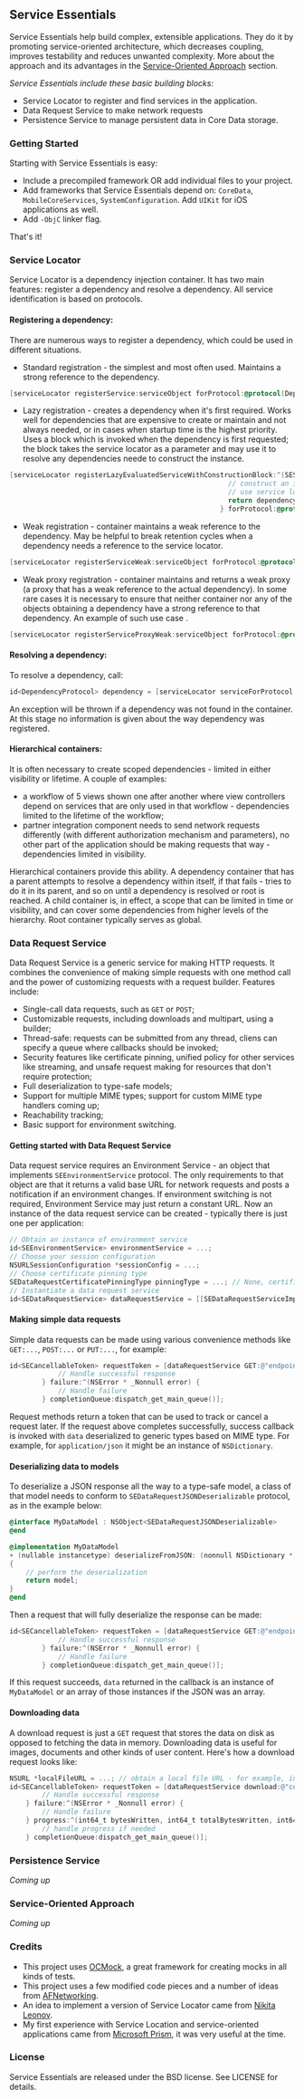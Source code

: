 ## Service Essentials
Service Essentials help build complex, extensible applications. They do it by promoting service-oriented architecture, which decreases coupling, improves testability and reduces unwanted complexity.
More about the approach and its advantages in the [Service-Oriented Approach](../master/README.md#service-oriented-approach) section.

*Service Essentials include these basic building blocks:*
* Service Locator to register and find services in the application.
* Data Request Service to make network requests
* Persistence Service to manage persistent data in Core Data storage. 

### Getting Started
Starting with Service Essentials is easy:

* Include a precompiled framework OR add individual files to your project.
* Add frameworks that Service Essentials depend on: `CoreData`, `MobileCoreServices`, `SystemConfiguration`. Add `UIKit` for iOS applications as well.
* Add `-ObjC` linker flag.

That's it!

### Service Locator
Service Locator is a dependency injection container. It has two main features: register a dependency and resolve a dependency. All service identification is based on protocols.
#### Registering a dependency:
There are numerous ways to register a dependency, which could be used in different situations.

* Standard registration - the simplest and most often used. Maintains a strong reference to the dependency.
```objective-c
[serviceLocator registerService:serviceObject forProtocol:@protocol(DependencyProtocol)];
```
* Lazy registration - creates a dependency when it's first required. Works well for dependencies that are expensive to create or maintain and not always needed, or in cases when startup time is the highest priority. Uses a block which is invoked when the dependency is first requested; the block takes the service locator as a parameter and may use it to resolve any dependencies neede to construct the instance.
```objective-c
[serviceLocator registerLazyEvaluatedServiceWithConstructionBlock:^(SEServiceLocator * _Nonnull locator){
                                                      // construct an instance.
                                                      // use service locator passed as a parameter if needed
                                                      return dependency;
                                                    } forProtocol:@protocol(DependencyProtocol)];
```
* Weak registration - container maintains a weak reference to the dependency. May be helpful to break retention cycles when a dependency needs a reference to the service locator.
```objective-c
[serviceLocator registerServiceWeak:serviceObject forProtocol:@protocol(DependencyProtocol)];
```
* Weak proxy registration - container maintains and returns a weak proxy (a proxy that has a weak reference to the actual dependency). In some rare cases it is necessary to ensure that neither container nor any of the objects obtaining a dependency have a strong reference to that dependency. An example of such use case <here>.
```objective-c
[serviceLocator registerServiceProxyWeak:serviceObject forProtocol:@protocol(DependencyProtocol)];
```

#### Resolving a dependency:
To resolve a dependency, call:
```objective-c
id<DependencyProtocol> dependency = [serviceLocator serviceForProtocol:@protocol(DependencyProtocol)];
```
An exception will be thrown if a dependency was not found in the container.
At this stage no information is given about the way dependency was registered.

#### Hierarchical containers:
It is often necessary to create scoped dependencies - limited in either visibility or lifetime. A couple of examples:

* a workflow of 5 views shown one after another where view controllers depend on services that are only used in that workflow - dependencies limited to the lifetime of the workflow;
* partner integration component needs to send network requests differently (with different authorization mechanism and parameters), no other part of the application should be making requests that way - dependencies limited in visibility.

Hierarchical containers provide this ability. A dependency container that has a parent attempts to resolve a dependency within itself, if that fails - tries to do it in its parent, and so on until a dependency is resolved or root is reached. A child container is, in effect, a scope that can be limited in time or visibility, and can cover some dependencies from higher levels of the hierarchy. Root container typically serves as global.

### Data Request Service
Data Request Service is a generic service for making HTTP requests. It combines the convenience of making simple requests with one method call and the power of customizing requests with a request builder.
Features include:
* Single-call data requests, such as `GET` or `POST`;
* Customizable requests, including downloads and multipart, using a builder;
* Thread-safe: requests can be submitted from any thread, cliens can specify a queue where callbacks should be invoked;
* Security features like certificate pinning, unified policy for other services like streaming, and unsafe request making for resources that don't require protection;
* Full deserialization to type-safe models;
* Support for multiple MIME types; support for custom MIME type handlers coming up;
* Reachability tracking;
* Basic support for environment switching.

#### Getting started with Data Request Service
Data request service requires an Environment Service - an object that implements `SEEnvironmentService` protocol. The only requirements to that object are that it returns a valid base URL for network requests and posts a notification if an environment changes. 
If environment switching is not required, Environment Service may just return a constant URL.
Now an instance of the data request service can be created - typically there is just one per application:
```objective-c
// Obtain an instance of environment service
id<SEEnvironmentService> environmentService = ...;
// Choose your session configuration
NSURLSessionConfiguration *sessionConfig = ...; 
// Choose certificate pinning type
SEDataRequestCertificatePinningType pinningType = ...; // None, certificate, public key
// Instantiate a data request service
id<SEDataRequestService> dataRequestService = [[SEDataRequestServiceImpl alloc] initWithEnvironmentService:environmentService sessionConfiguration:sessionConfig pinningType:pinningType applicationBackgroundDefault:NO];
```

#### Making simple data requests
Simple data requests can be made using various convenience methods like `GET:...`, `POST:...` or `PUT:...`, for example:
```objective-c
id<SECancellableToken> requestToken = [dataRequestService GET:@"endpoint_path" parameters:@{ @"param": @"value" } success:^(id  _Nullable data, NSURLResponse * _Nonnull response) {
            // Handle successful response
        } failure:^(NSError * _Nonnull error) {
            // Handle failure
        } completionQueue:dispatch_get_main_queue()];
```
Request methods return a token that can be used to track or cancel a request later.
If the request above completes successfully, success callback is invoked with `data` deserialized to generic types based on MIME type. For example, for `application/json` it might be an instance of `NSDictionary`.

#### Deserializing data to models
To deserialize a JSON response all the way to a type-safe model, a class of that model needs to conform to `SEDataRequestJSONDeserializable` protocol, as in the example below:
```objective-c
@interface MyDataModel : NSObject<SEDataRequestJSONDeserializable>
@end

@implementation MyDataModel
+ (nullable instancetype) deserializeFromJSON: (nonnull NSDictionary *) json
{
    // perform the deserialization
    return model;
}
@end
```
Then a request that will fully deserialize the response can be made:
```objective-c
id<SECancellableToken> requestToken = [dataRequestService GET:@"endpoint_path" parameters:@{ @"param": @"value" } deserializeToClass:[MyDataModel class]  success:^(id  _Nullable data, NSURLResponse * _Nonnull response) {
            // Handle successful response
        } failure:^(NSError * _Nonnull error) {
            // Handle failure
        } completionQueue:dispatch_get_main_queue()];
```
If this request succeeds, `data` returned in the callback is an instance of `MyDataModel` or an array of those instances if the JSON was an array.

#### Downloading data
A download request is just a `GET` request that stores the data on disk as opposed to fetching the data in memory. Downloading data is useful for images, documents and other kinds of user content.
Here's how a download request looks like:
```objective-c
NSURL *localFileURL = ...; // obtain a local file URL - for example, in a documents directory.
id<SECancellableToken> requestToken = [dataRequestService download:@"content_path" parameters:@{...} saveAs:localFileURL success:^(id  _Nullable data, NSURLResponse * _Nonnull response) {
        // Handle successful response
    } failure:^(NSError * _Nonnull error) {
        // Handle failure
    } progress:^(int64_t bytesWritten, int64_t totalBytesWritten, int64_t totalBytesExpected) {
        // handle progress if needed 
    } completionQueue:dispatch_get_main_queue()];
```

### Persistence Service
*Coming up*

### Service-Oriented Approach
*Coming up*

### Credits
* This project uses [OCMock](http://ocmock.org), a great framework for creating mocks in all kinds of tests.
* This project uses a few modified code pieces and a number of ideas from [AFNetworking](https://github.com/AFNetworking/AFNetworking).
* An idea to implement a version of Service Locator came from [Nikita Leonov](https://github.com/nikita-leonov/NLServiceLocator).
* My first experience with Service Location and service-oriented applications came from [Microsoft Prism](https://msdn.microsoft.com/en-us/library/ff921142.aspx), it was very useful at the time.

### License
Service Essentials are released under the BSD license. See LICENSE for details.
